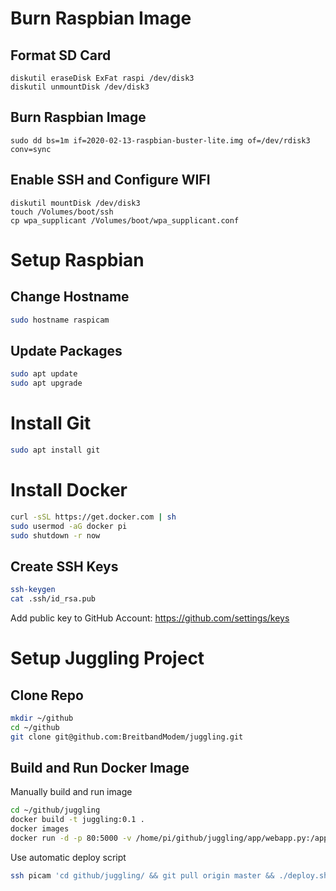 # Burn Raspbian Image
## Format SD Card
```
diskutil eraseDisk ExFat raspi /dev/disk3
diskutil unmountDisk /dev/disk3
```
## Burn Raspbian Image
```
sudo dd bs=1m if=2020-02-13-raspbian-buster-lite.img of=/dev/rdisk3 conv=sync
```
## Enable SSH and Configure WIFI
```
diskutil mountDisk /dev/disk3
touch /Volumes/boot/ssh
cp wpa_supplicant /Volumes/boot/wpa_supplicant.conf
```

# Setup Raspbian
## Change Hostname
```bash
sudo hostname raspicam
```

## Update Packages
```bash
sudo apt update
sudo apt upgrade
```

# Install Git
```bash
sudo apt install git
```

# Install Docker

```bash
curl -sSL https://get.docker.com | sh
sudo usermod -aG docker pi
sudo shutdown -r now
```

## Create SSH Keys
```bash
ssh-keygen
cat .ssh/id_rsa.pub 
```
Add public key to GitHub Account:
https://github.com/settings/keys

# Setup Juggling Project
## Clone Repo
```bash
mkdir ~/github
cd ~/github
git clone git@github.com:BreitbandModem/juggling.git
```

## Build and Run Docker Image
Manually build and run image
```bash
cd ~/github/juggling
docker build -t juggling:0.1 .
docker images
docker run -d -p 80:5000 -v /home/pi/github/juggling/app/webapp.py:/app.py juggling:0.1
```

Use automatic deploy script
```bash
ssh picam 'cd github/juggling/ && git pull origin master && ./deploy.sh'
```